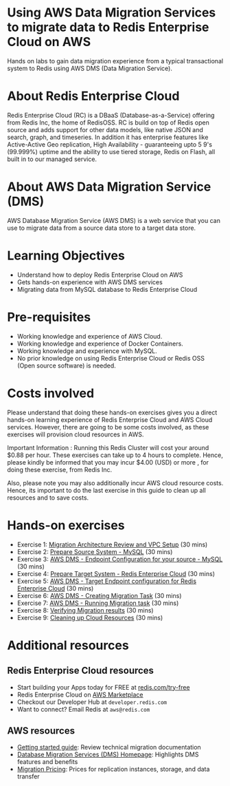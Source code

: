 # Using AWS Data Migration Services to migrate data to Redis Enterprise Cloud on AWS
Hands on labs to gain data migration experience from a typical transactional system to Redis using AWS DMS (Data Migration Service).

# About Redis Enterprise Cloud
Redis Enterprise Cloud (RC) is a DBaaS (Database-as-a-Service) offering from Redis Inc, the home of RedisOSS. RC is build on top of Redis open source and adds support for other data models, like native JSON and search, graph, and timeseries.  In addition it has  enterprise features like Active-Active Geo replication, High Availability - guaranteeing upto 5 9's (99.999%) uptime and the ability to use tiered storage, Redis on Flash, all built in to our managed service.

# About AWS Data Migration Service (DMS)
AWS Database Migration Service (AWS DMS) is a web service that you can use to migrate data from a source data store to a target data store.

# Learning Objectives
* Understand how to deploy Redis Enterprise Cloud on AWS
* Gets hands-on experience with AWS DMS services
* Migrating data from MySQL database to Redis Enterprise Cloud

# Pre-requisites
* Working knowledge and experience of AWS Cloud.
* Working knowledge and experience of Docker Containers.
* Working knowledge and experience with MySQL.
* No prior knowledge on using Redis Enterprise Cloud or Redis OSS (Open source software) is needed.


# Costs involved
Please understand that doing these hands-on exercises gives you a direct hands-on learning experience of Redis Enterprise Cloud and AWS Cloud services.  However, there are going to be some costs involved, as these exercises will provision cloud resources in AWS.

Important Information : Running this Redis Cluster will cost your around $0.88 per hour. These exercises can take up to 4 hours to complete. Hence, please kindly be informed that you may incur $4.00 (USD)  or more , for doing these exercise, from Redis Inc.

Also, please note  you may also additionally incur AWS cloud resource costs. Hence, its important to do the last exercise in this guide to clean up all resources and to save costs.


# Hands-on exercises

* Exercise 1:	[Migration Architecture Review and VPC Setup](Labs/lab1/README.md) (30 mins)
* Exercise 2:	[Prepare Source System - MySQL](Labs/lab2/README.md) (30 mins)
* Exercise 3:	[AWS DMS - Endpoint Configuration for your source - MySQL](Labs/lab3/README.md) (30 mins)
* Exercise 4:	[Prepare Target System - Redis Enterprise Cloud](Labs/lab4/README.md) (30 mins)
* Exercise 5:	[AWS DMS - Target Endpoint configuration for Redis Enterprise Cloud](Labs/lab5/README.md) (30 mins)
* Exercise 6:	[AWS DMS - Creating Migration Task](Labs/lab6/README.md) (30 mins)
* Exercise 7:	[AWS DMS - Running Migration task](Labs/lab7/README.md) (30 mins)
* Exercise 8:	[Verifying Migration results](Labs/lab8/README.md) (30 mins)
* Exercise 9:	[Cleaning up Cloud Resources](Labs/lab9/README.md) (30 mins)

# Additional resources
## Redis Enterprise Cloud resources
* Start building your Apps today for FREE at [redis.com/try-free](https://redis.com/try-free)
* Redis Enterprise Cloud on [AWS Marketplace](https://aws.amazon.com/marketplace/pp/prodview-mwscixe4ujhkq)
* Checkout our Developer Hub at `developer.redis.com`
* Want to connect? Email Redis at `aws@redis.com`

## AWS resources
* [Getting started guide](https://docs.aws.amazon.com/dms/latest/userguide/CHAP_GettingStarted.html): Review technical migration documentation
* [Database Migration Services (DMS) Homepage](https://aws.amazon.com/dms/): Highlights DMS features and benefits
* [Migration Pricing](https://aws.amazon.com/dms/pricing): Prices for replication instances, storage, and data transfer
